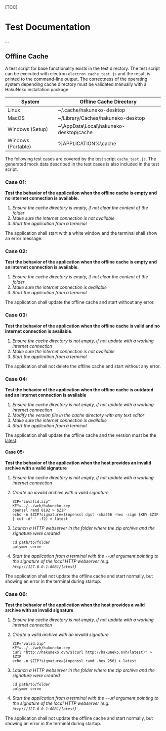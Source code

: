 [TOC]

# Test Documentation

...

## Offline Cache

A test script for base functionality exists in the test directory. The test script can be executed with electron `electron cache_test.js` and the result is printed to the command-line output. The correctness of the operating system depending  cache directory must be validated manually with a HakuNeko installation package.

| System             | Offline Cache Directory                |
| ------------------ | -------------------------------------- |
| Linux              | ~/.cache/hakuneko-desktop              |
| MacOS              | ~/Library/Caches/hakuneko-desktop      |
| Windows (Setup)    | ~\AppData\Local\hakuneko-desktop\cache |
| Windows (Portable) | %APPLICATION%\cache                    |

The following test cases are covered by the test script `cache_test.js`. The generated mock data described in the test cases is also included in the test script.

### Case 01:

**Test the behavior of the application when the offline cache is empty and no internet connection is available.**

1. *Ensure the cache directory is empty, if not clear the content of the folder*
2. *Make sure the internet connection is not available*
3. *Start the application from a terminal*

The application shall start with a white window and the terminal shall show an error message.

### Case 02:

**Test the behavior of the application when the offline cache is empty and an internet connection is available.**

1. *Ensure the cache directory is empty, if not clear the content of the folder*
2. *Make sure the internet connection is available*
3. *Start the application from a terminal*

The application shall update the offline cache and start without any error.

### Case 03:

**Test the behavior of the application when the offline cache is valid and no internet connection is available.**

1. *Ensure the cache directory is not empty, if not update with a working internet connection*
2. *Make sure the internet connection is not available*
3. *Start the application from a terminal*

The application shall not delete the offline cache and start without any error.

### Case 04:

**Test the behavior of the application when the offline cache is outdated and an internet connection is available**

1. *Ensure the cache directory is not empty, if not update with a working internet connection*
2. *Modify the version file in the cache directory with any text editor*
3. *Make sure the internet connection is available*
4. *Start the application from a terminal*

The application shall update the offline cache and the version must be the [latest](http://hakuneko.ovh/latest).

#### Case 05:

**Test the behavior of the application when the host provides an invalid archive with a valid signature**

1. *Ensure the cache directory is not empty, if not update with a working internet connection*

2. *Create an invalid archive with a valid signature*

   ```shell
   ZIP="invalid.zip"
   KEY=../../web/hakuneko.key
   openssl rand 8192 > $ZIP
   echo -n $ZIP?signature=$(openssl dgst -sha256 -hex -sign $KEY $ZIP | cut -d' ' -f2) > latest
   ```

3. *Launch a HTTP webserver in the folder where the zip archive and the signature were created*

   ```shell
   cd path/to/folder
   polymer serve
   ```

4. *Start the application from a terminal with the --url argument pointing to the signature of the local HTTP webserver (e.g. `http://127.0.0.1:8081/latest`)*

The application shall not update the offline cache and start normally, but showing an error in the terminal during startup.

### Case 06:

**Test the behavior of the application when the host provides a valid archive with an invalid signature**

1. *Ensure the cache directory is not empty, if not update with a working internet connection*

2. *Create a valid archive with an invalid signature*

   ```shell
   ZIP="valid.zip"
   KEY=../../web/hakuneko.key
   curl "http://hakuneko.ovh/$(curl http://hakuneko.ovh/latest)" > $ZIP
   echo -n $ZIP?signature=$(openssl rand -hex 256) > latest
   ```

3. *Launch a HTTP webserver in the folder where the zip archive and the signature were created*

   ```shell
   cd path/to/folder
   polymer serve
   ```

4. *Start the application from a terminal with the --url argument pointing to the signature of the local HTTP webserver (e.g. `http://127.0.0.1:8081/latest`)*


The application shall not update the offline cache and start normally, but showing an error in the terminal during startup.
